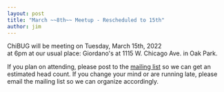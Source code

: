```yaml
---
layout: post
title: "March ~~8th~~ Meetup - Rescheduled to 15th"
author: jim
---
```


ChiBUG will be meeting on
Tuesday, March 15th, 2022	
at
6pm
at
our usual place: Giordano's at 1115 W. Chicago Ave. in Oak Park.

If you plan on attending, please post to the
[mailing list](https://groups.io/g/chibug)
so we can get an estimated head count.
If you change your mind or are running late, please email the mailing list so
we can organize accordingly.
